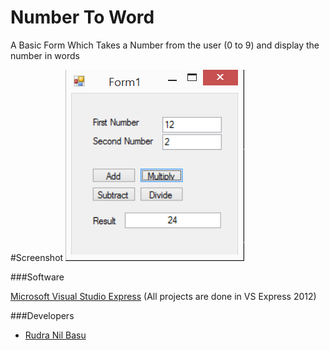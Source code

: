 # Number To Word
A Basic Form Which Takes a Number from the user (0 to 9) and display the number in words

#Screenshot
![alt tag](https://github.com/RudraNilBasu/Visual-Basic-Lab/blob/master/1.%20Basic%20Calculator/Screnshots/screen_2.png)


###Software

[Microsoft Visual Studio Express](https://www.microsoft.com/en-in/download/details.aspx?id=34673) (All projects are done in VS Express 2012)

###Developers
* [Rudra Nil Basu](https://github.com/RudraNilBasu/)

